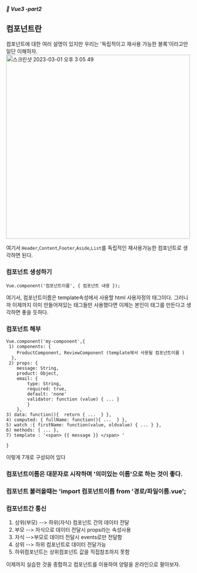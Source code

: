 ##### :cactus: Vue3 -part2

## 컴포넌트란
컴포넌트에 대한 여러 설명이 있지만 우리는 '독립적이고 재사용 가능한 블록'이라고만 일단 이해하자.  
<img width="500" alt="스크린샷 2023-03-01 오후 3 05 49" src="https://user-images.githubusercontent.com/48478079/222058461-95eed3d6-8ebc-4e83-ad8d-ba7bb1e0c69c.png">

여기서 ``` Header ```,``` Content ```,``` Footer ```,``` Aside ```,``` List ```를 독립적인 재사용가능한 컴포넌트로 생각하면 된다.


### 컴포넌트 생성하기
```
Vue.component('컴포넌트이름', { 컴포넌트 내용 }); 
```
여기서, 컴포넌트이름은 template속성에서 사용할 html 사용자정의 태그이다. 그러니까 이제까지 이미 만들어져있는 태그들만 사용했다면 이제는 본인이 태그를 만든다고 생각하면 좋을 듯하다.

### 컴포넌트 해부
```
Vue.component('my-component',{
 1) components: {
    ProductComponent, ReviewComponent (template에서 사용될 컴포넌트이름 )
  },
 2) props: {
    message: String,
    product: Object,
    email: {
        type: String,
        required: true,
        default: 'none'
        validator: function (value) { ... }
        }
    },
3) data: function(){  return { ...  } },
4) computed: { fullName: function(){ ...  } },
5) watch :{ firstName: function(value, oldvalue) { ... } },
6) methods: { ... },
7) template : '<span> {{ message }} </span> '

}

```
이렇게 7개로 구성되어 있다

### 컴포넌트이름은 대문자로 시작하며 '의미있는 이름'으로 하는 것이 좋다.   
### 컴포넌트 불러올때는  'import 컴포넌트이름 from '경로/파일이름.vue';


### 컴포넌트간 통신
1. 상위(부모) --> 하위(자식) 컴포넌트 간의 데이터 전달
2. 부모 -->  자식으로 데이터 전달시 props라는 속성사용
3. 자식 -->부모로 데이터 전달시 events로만 전달함
4. 상위 --> 하위 컴포넌트로 데이터 전달가능
5. 하위컴포넌트는 상위컴포넌트 값을 직접참조하지 못함

이제까지 실습한 것을 종합하고 컴포넌트를 이용하여 양말을 온라인으로 팔아보자. 
